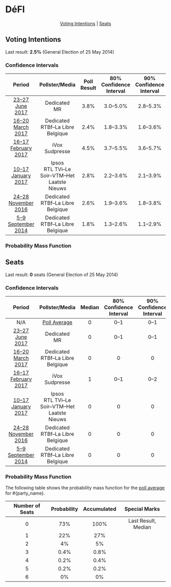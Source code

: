 # DéFI

<p align="center"><a href="#voting-intentions">Voting Intentions</a> | <a href="#seats">Seats</a></p>

## Voting Intentions

Last result: **2.5%** (General Election of 25 May 2014)

### Confidence Intervals

| Period     | Pollster/Media   | Poll Result | 80% Confidence Interval | 90% Confidence Interval | 95% Confidence Interval | 99% Confidence Interval |
|:----------:|:----------------:|:-----------:|:-----------------------:|:-----------------------:|:-----------------------:|:-----------------------:|
| [23–27 June 2017](2017-06-27-Dedicated.html) | Dedicated <br> MR | 3.8% | 3.0–5.0% | 2.8–5.3% | 2.6–5.7% | 2.2–6.3% |
| [16–20 March 2017](2017-03-20-Dedicated.html) | Dedicated <br> RTBf–La Libre Belgique | 2.4% | 1.8–3.3% | 1.6–3.6% | 1.4–3.8% | 1.2–4.3% |
| [16–17 February 2017](2017-02-17-IVox.html) | iVox <br> Sudpresse | 4.5% | 3.7–5.5% | 3.6–5.7% | 3.4–6.0% | 3.0–6.5% |
| [10–17 January 2017](2017-01-17-Ipsos.html) | Ipsos <br> RTL TVi–Le Soir–VTM–Het Laatste Nieuws | 2.8% | 2.2–3.6% | 2.1–3.9% | 1.9–4.1% | 1.7–4.5% |
| [24–28 November 2016](2016-11-28-Dedicated.html) | Dedicated <br> RTBf–La Libre Belgique | 2.6% | 1.9–3.6% | 1.8–3.8% | 1.6–4.1% | 1.4–4.6% |
| [5–9 September 2014](2014-09-09-Dedicated.html) | Dedicated <br> RTBf–La Libre Belgique | 1.8% | 1.3–2.6% | 1.1–2.9% | 1.0–3.1% | 0.8–3.5% |

### Probability Mass Function

## Seats

Last result: **0** seats (General Election of 25 May 2014)

### Confidence Intervals

| Period     | Pollster/Media   | Median | 80% Confidence Interval | 90% Confidence Interval | 95% Confidence Interval | 99% Confidence Interval |
|:----------:|:----------------:|:------:|:-----------------------:|:-----------------------:|:-----------------------:|:-----------------------:|
| N/A | [Poll Average](average.html) | 0 | 0–1 | 0–1 | 0–2 | 0–3 |
| [23–27 June 2017](2017-06-27-Dedicated.html) | Dedicated <br> MR | 0 | 0–1 | 0–1 | 0–2 | 0–3 |
| [16–20 March 2017](2017-03-20-Dedicated.html) | Dedicated <br> RTBf–La Libre Belgique | 0 | 0 | 0 | 0 | 0 |
| [16–17 February 2017](2017-02-17-IVox.html) | iVox <br> Sudpresse | 1 | 0–1 | 0–2 | 0–2 | 0–4 |
| [10–17 January 2017](2017-01-17-Ipsos.html) | Ipsos <br> RTL TVi–Le Soir–VTM–Het Laatste Nieuws | 0 | 0 | 0 | 0 | 0–1 |
| [24–28 November 2016](2016-11-28-Dedicated.html) | Dedicated <br> RTBf–La Libre Belgique | 0 | 0 | 0 | 0 | 0–1 |
| [5–9 September 2014](2014-09-09-Dedicated.html) | Dedicated <br> RTBf–La Libre Belgique | 0 | 0 | 0 | 0 | 0 |

### Probability Mass Function

The following table shows the probability mass function for the [poll average](average.html) for #{party_name}.

| Number of Seats | Probability | Accumulated | Special Marks |
|:---------------:|:-----------:|:-----------:|:-------------:|
| 0 | 73% | 100% | Last Result, Median |
| 1 | 22% | 27% |  |
| 2 | 4% | 5% |  |
| 3 | 0.4% | 0.8% |  |
| 4 | 0.2% | 0.4% |  |
| 5 | 0.2% | 0.2% |  |
| 6 | 0% | 0% |  |


